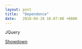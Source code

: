 ```yaml
---
layout: post
title:  "Dependence"
date:   2018-04-18 16:07:00 +0800
---
```


JQuery

[Showdown](http://showdownjs.com/)
